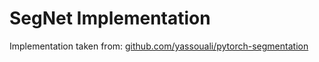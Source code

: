 # SegNet Implementation

Implementation taken from: [github.com/yassouali/pytorch-segmentation](https://github.com/yassouali/pytorch-segmentation/tree/8b8e3ee20a3aa733cb19fc158ad5d7773ed6da7f)
